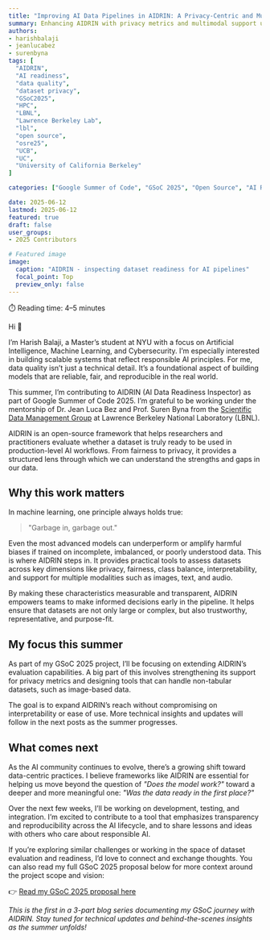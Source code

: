 ```yaml
---
title: "Improving AI Data Pipelines in AIDRIN: A Privacy-Centric and Multimodal Expansion"
summary: Enhancing AIDRIN with privacy metrics and multimodal support under mentorship from LBNL researchers as part of GSoC 2025.
authors: 
- harishbalaji
- jeanlucabez
- surenbyna
tags: [
  "AIDRIN",
  "AI readiness",
  "data quality",
  "dataset privacy",
  "GSoC2025",
  "HPC",
  "LBNL",
  "Lawrence Berkeley Lab",
  "lbl",
  "open source",
  "osre25",
  "UCB",
  "UC",
  "University of California Berkeley"
]

categories: ["Google Summer of Code", "GSoC 2025", "Open Source", "AI Readiness"]

date: 2025-06-12
lastmod: 2025-06-12
featured: true
draft: false
user_groups:
- 2025 Contributors

# Featured image
image:
  caption: "AIDRIN - inspecting dataset readiness for AI pipelines"
  focal_point: Top
  preview_only: false
---
```


⏱️ Reading time: 4–5 minutes

Hi 👋

I’m Harish Balaji, a Master’s student at NYU with a focus on Artificial Intelligence, Machine Learning, and Cybersecurity. I’m especially interested in building scalable systems that reflect responsible AI principles. For me, data quality isn’t just a technical detail. It’s a foundational aspect of building models that are reliable, fair, and reproducible in the real world.

This summer, I’m contributing to AIDRIN (AI Data Readiness Inspector) as part of Google Summer of Code 2025. I’m grateful to be working under the mentorship of Dr. Jean Luca Bez and Prof. Suren Byna from the [Scientific Data Management Group](https://crd.lbl.gov/divisions/scidata/sdm/) at Lawrence Berkeley National Laboratory (LBNL).

AIDRIN is an open-source framework that helps researchers and practitioners evaluate whether a dataset is truly ready to be used in production-level AI workflows. From fairness to privacy, it provides a structured lens through which we can understand the strengths and gaps in our data.

## Why this work matters

In machine learning, one principle always holds true:  
> "Garbage in, garbage out."

Even the most advanced models can underperform or amplify harmful biases if trained on incomplete, imbalanced, or poorly understood data. This is where AIDRIN steps in. It provides practical tools to assess datasets across key dimensions like privacy, fairness, class balance, interpretability, and support for multiple modalities such as images, text, and audio.

By making these characteristics measurable and transparent, AIDRIN empowers teams to make informed decisions early in the pipeline. It helps ensure that datasets are not only large or complex, but also trustworthy, representative, and purpose-fit.

## My focus this summer

As part of my GSoC 2025 project, I’ll be focusing on extending AIDRIN’s evaluation capabilities. A big part of this involves strengthening its support for privacy metrics and designing tools that can handle non-tabular datasets, such as image-based data.

The goal is to expand AIDRIN’s reach without compromising on interpretability or ease of use. More technical insights and updates will follow in the next posts as the summer progresses.

## What comes next

As the AI community continues to evolve, there’s a growing shift toward data-centric practices. I believe frameworks like AIDRIN are essential for helping us move beyond the question of *"Does the model work?"* toward a deeper and more meaningful one: *"Was the data ready in the first place?"*

Over the next few weeks, I’ll be working on development, testing, and integration. I’m excited to contribute to a tool that emphasizes transparency and reproducibility across the AI lifecycle, and to share lessons and ideas with others who care about responsible AI.

If you’re exploring similar challenges or working in the space of dataset evaluation and readiness, I’d love to connect and exchange thoughts. You can also read my full GSoC 2025 proposal below for more context around the project scope and vision:

👉 [Read my GSoC 2025 proposal here](https://drive.google.com/file/d/1RUyU2fHkc8GZ9vTj5SUr6jj84ZaRUvNt/view)

*This is the first in a 3-part blog series documenting my GSoC journey with AIDRIN. Stay tuned for technical updates and behind-the-scenes insights as the summer unfolds!*

